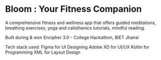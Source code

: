 # Bloom : Your Fitness Companion
A comprehensive fitness and wellness app that offers guided meditations, breathing exercises, yoga and calisthenics tutorials, mindful reading.

Built during & won Encipher 3.0 - College Hackathon, BIET Jhansi

Tech stack used: Figma for UI Designing
                 Adobe XD for UI/UX
                 Kotlin for Programming
                 XML for Layout Design
                 
